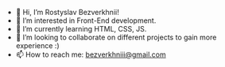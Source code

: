 - 👋 Hi, I’m Rostyslav Bezverkhnii!
- 👀 I’m interested in Front-End development.
- 🌱 I’m currently learning HTML, CSS, JS.
- 💞️ I’m looking to collaborate on different projects to gain more experience :)
- 📫 How to reach me: bezverkhniii@gmail.com

<!---
bezverkhnii/bezverkhnii is a ✨ special ✨ repository because its `README.md` (this file) appears on your GitHub profile.
You can click the Preview link to take a look at your changes.
--->
